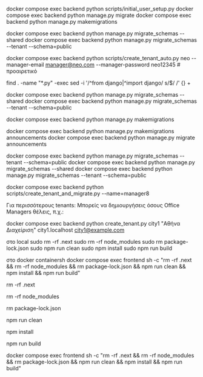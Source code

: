 

docker compose exec backend python scripts/initial_user_setup.py
docker compose exec backend python manage.py migrate 
docker compose exec backend python manage.py makemigrations


docker compose exec backend python manage.py migrate_schemas --shared
docker compose exec backend python manage.py migrate_schemas --tenant --schema=public


<!-- add new tenant     -->
 docker compose exec backend   python scripts/create_tenant_auto.py neo          --manager-email manager@neo.com          --manager-password neo12345     # προαιρετικό

find . -name "*.py" -exec sed -i '/^from django\|^import django/ s/$/  /' {} +


docker compose exec backend python manage.py migrate_schemas --shared
docker compose exec backend python manage.py migrate_schemas --tenant --schema=public


docker compose exec backend python manage.py  makemigrations

docker compose exec backend python manage.py  makemigrations announcements
docker compose exec backend python manage.py  migrate announcements

docker compose exec backend python manage.py migrate_schemas --tenant --schema=public
docker compose exec backend python manage.py migrate_schemas --shared
docker compose exec backend python manage.py migrate_schemas --tenant --schema=public




docker compose exec backend  python  scripts/create_tenant_and_migrate.py --name=manager8

Για περισσότερους tenants: Μπορείς να δημιουργήσεις όσους Office Managers θέλεις, π.χ.:

docker compose exec backend  python create_tenant.py city1 "Αθήνα Διαχείριση" city1.localhost city1@example.com



στο local
sudo rm -rf .next
sudo rm -rf node_modules
sudo rm package-lock.json
sudo npm run clean
sudo npm install
sudo npm run build

στο docker containersh
docker compose exec frontend sh -c "rm -rf .next && rm -rf node_modules && rm package-lock.json && npm run clean && npm install && npm run build"

 rm -rf .next

 rm -rf node_modules

 rm package-lock.json

 npm run clean

 npm install

 npm run build

docker compose exec frontend sh -c "rm -rf .next && rm -rf node_modules && rm package-lock.json && npm run clean && npm install && npm run build"

